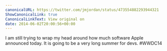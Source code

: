 ```yaml
---
canonicalURL: https://twitter.com/jmjordan/status/473554882293944321
ShowCanonicalLink: true
CanonicalLinkText: View original on
date: 2014-06-02T20:00:56+00:00
---
```

I am still trying to wrap my head around how much software Apple announced today. It is going to be a very long summer for devs. #WWDC14